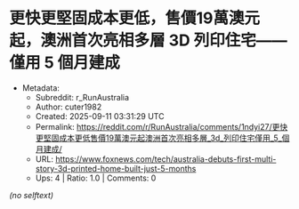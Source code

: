 # 更快更堅固成本更低，售價19萬澳元起，澳洲首次亮相多層 3D 列印住宅——僅用 5 個月建成

- Metadata:
  - Subreddit: r_RunAustralia
  - Author: cuter1982
  - Created: 2025-09-11 03:31:29 UTC
  - Permalink: https://reddit.com/r/RunAustralia/comments/1ndyi27/更快更堅固成本更低售價19萬澳元起澳洲首次亮相多層_3d_列印住宅僅用_5_個月建成/
  - URL: https://www.foxnews.com/tech/australia-debuts-first-multi-story-3d-printed-home-built-just-5-months
  - Ups: 4 | Ratio: 1.0 | Comments: 0

_(no selftext)_
